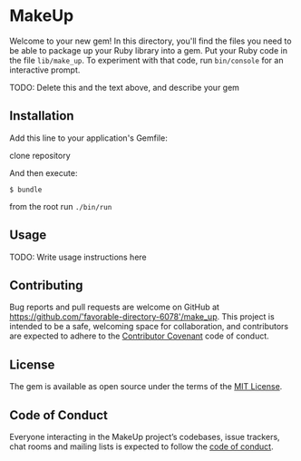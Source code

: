 # MakeUp

Welcome to your new gem! In this directory, you'll find the files you need to be able to package up your Ruby library into a gem. Put your Ruby code in the file `lib/make_up`. To experiment with that code, run `bin/console` for an interactive prompt.

TODO: Delete this and the text above, and describe your gem

## Installation

Add this line to your application's Gemfile:

clone repository

And then execute:

    $ bundle
 
 from the root run `./bin/run`


## Usage

TODO: Write usage instructions here


## Contributing

Bug reports and pull requests are welcome on GitHub at https://github.com/'favorable-directory-6078'/make_up. This project is intended to be a safe, welcoming space for collaboration, and contributors are expected to adhere to the [Contributor Covenant](http://contributor-covenant.org) code of conduct.

## License

The gem is available as open source under the terms of the [MIT License](https://opensource.org/licenses/MIT).

## Code of Conduct

Everyone interacting in the MakeUp project’s codebases, issue trackers, chat rooms and mailing lists is expected to follow the [code of conduct](https://github.com/'favorable-directory-6078'/make_up/blob/master/CODE_OF_CONDUCT.md).
